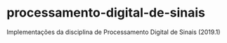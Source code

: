 # processamento-digital-de-sinais

Implementações da disciplina de Processamento Digital de Sinais (2019.1)
